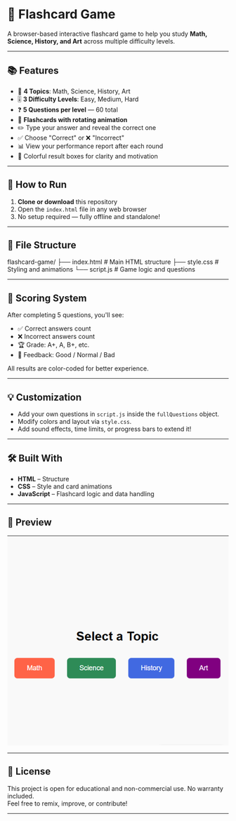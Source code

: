 # 🎴 Flashcard Game

A browser-based interactive flashcard game to help you study **Math, Science, History, and Art** across multiple difficulty levels.

---

## 📚 Features

- 🔢 **4 Topics**: Math, Science, History, Art  
- 🎚️ **3 Difficulty Levels**: Easy, Medium, Hard  
- ❓ **5 Questions per level** — 60 total  
- 🧠 **Flashcards with rotating animation**  
- ✏️ Type your answer and reveal the correct one  
- ✅ Choose "Correct" or ❌ "Incorrect"  
- 📊 View your performance report after each round  
- 🎨 Colorful result boxes for clarity and motivation  

---

## 🚀 How to Run

1. **Clone or download** this repository  
2. Open the `index.html` file in any web browser  
3. No setup required — fully offline and standalone!

---

## 📁 File Structure

flashcard-game/
├── index.html # Main HTML structure
├── style.css # Styling and animations
└── script.js # Game logic and questions


---

## 🏅 Scoring System

After completing 5 questions, you'll see:

- ✅ Correct answers count
- ❌ Incorrect answers count
- 🏆 Grade: A+, A, B+, etc.
- 💬 Feedback: Good / Normal / Bad

All results are color-coded for better experience.

---

## 💡 Customization

- Add your own questions in `script.js` inside the `fullQuestions` object.
- Modify colors and layout via `style.css`.
- Add sound effects, time limits, or progress bars to extend it!

---

## 🛠 Built With

- **HTML** – Structure  
- **CSS** – Style and card animations  
- **JavaScript** – Flashcard logic and data handling

---

## 📸 Preview

![screenshot](screenshot.png) <!-- Optional: Add your screenshot file here -->

---

## 📄 License

This project is open for educational and non-commercial use. No warranty included.  
Feel free to remix, improve, or contribute!

---

